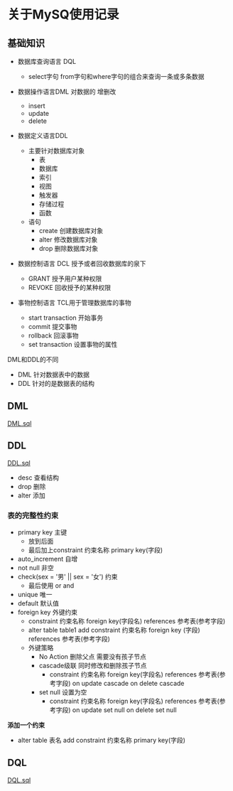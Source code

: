 # 关于MySQ使用记录

## 基础知识

- 数据库查询语言 DQL
  - select字句 from字句和where字句的组合来查询一条或多条数据
- 数据操作语言DML 对数据的 增删改
  - insert
  - update
  - delete

- 数据定义语言DDL 
  - 主要针对数据库对象
    - 表
    - 数据库
    - 索引
    - 视图
    - 触发器
    - 存储过程
    - 函数
  - 语句
    - create 创建数据库对象
    - alter  修改数据库对象
    - drop   删除数据库对象
- 数据控制语言 DCL 授予或者回收数据库的泉下
  - GRANT 授予用户某种权限
  - REVOKE 回收授予的某种权限
- 事物控制语言 TCL用于管理数据库的事物
  - start transaction  开始事务
  - commit             提交事物
  - rollback           回滚事物
  - set transaction    设置事物的属性

DML和DDL的不同
- DML 针对数据表中的数据
- DDL 针对的是数据表的结构





## DML

[DML.sql](sql%2FDML.sql)

## DDL
[DDL.sql](sql%2FDDL.sql)
- desc  查看结构
- drop  删除
- alter 添加


### 表的完整性约束
- primary key                    主键
  - 放到后面
  - 最后加上constraint 约束名称 primary key(字段)
- auto_increment                 自增
- not null                       非空
- check(sex = '男' || sex = '女') 约束
  - 最后使用  or  and
- unique                         唯一
- default                        默认值
- foreign key                    外键约束
  - constraint 约束名称 foreign key(字段名) references 参考表(参考字段)
  - alter table table1 add constraint 约束名称 foreign key (字段) references 参考表(参考字段)
  - 外键策略
    - No Action 删除父点 需要没有孩子节点
    - cascade级联  同时修改和删除孩子节点
      - constraint 约束名称 foreign key(字段名) references 参考表(参考字段) on update cascade on delete cascade
    - set null 设置为空
      - constraint 约束名称 foreign key(字段名) references 参考表(参考字段) on update set null on delete set null
    


**添加一个约束**

- alter table 表名  add constraint 约束名称 primary key(字段)

## DQL

[DQL.sql](sql%2FDQL.sql)